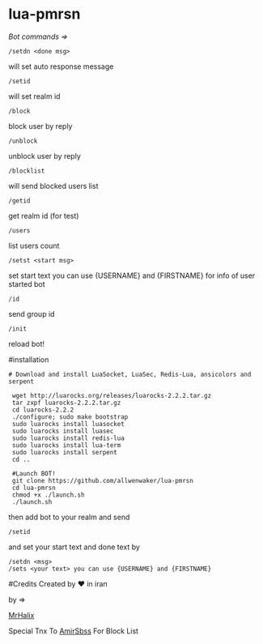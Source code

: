 # lua-pmrsn
*Bot commands =>*
```
/setdn <done msg>
```
will set auto response message
```
/setid 
```
will set realm id
```
/block
```
block user by reply
```
/unblock
```
unblock user by reply
```
/blocklist
```
will send blocked users list
```
/getid
```
get realm id    (for test)
```
/users
```
list users count
```
/setst <start msg>
```
set start text you can use {USERNAME} and {FIRSTNAME} for info of user started bot
```
/id
```
send group id
```
/init
```
reload bot!

#installation
```
# Download and install LuaSocket, LuaSec, Redis-Lua, ansicolors and serpent

 wget http://luarocks.org/releases/luarocks-2.2.2.tar.gz
 tar zxpf luarocks-2.2.2.tar.gz
 cd luarocks-2.2.2
 ./configure; sudo make bootstrap
 sudo luarocks install luasocket
 sudo luarocks install luasec
 sudo luarocks install redis-lua
 sudo luarocks install lua-term
 sudo luarocks install serpent
 cd ..
 
 #Launch BOT!
 git clone https://github.com/allwenwaker/lua-pmrsn
 cd lua-pmrsn
 chmod +x ./launch.sh
 ./launch.sh
```
then add bot to your realm
and send
```
/setid
```
and set your start text and done text by
```
/setdn <msg>
/sets <your text> you can use {USERNAME} and {FIRSTNAME}
```
#Credits
Created by ❤️ in iran

by =>

[MrHalix](http://telegram.me/allwen)

Special Tnx To [AmirSbss](http://telegram.me/Amir_h) For Block List

